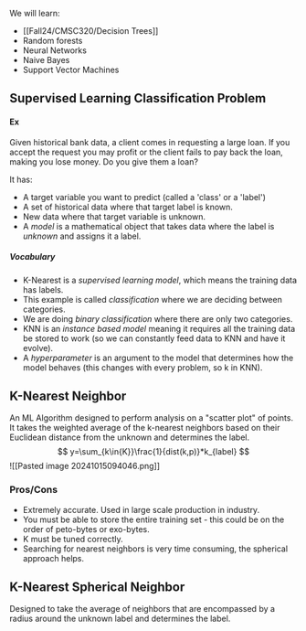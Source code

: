 We will learn: 
- [[Fall24/CMSC320/Decision Trees]] 
- Random forests
- Neural Networks
- Naive Bayes
- Support Vector Machines
## Supervised Learning Classification Problem
#### Ex
Given historical bank data, a client comes in requesting a large loan. If you accept the request you may profit or the client fails to pay back the loan, making you lose money. Do you give them a loan?

It has:
- A target variable you want to predict (called a 'class' or a 'label')
- A set of historical data where that target label is known.
- New data where that target variable is unknown.
- A *model* is a mathematical object that takes data where the label is *unknown* and assigns it a label.
##### Vocabulary
- K-Nearest is a *supervised learning model*, which means the training data has labels.
- This example is called *classification* where we are deciding between categories.
- We are doing *binary classification* where there are only two categories.
- KNN is an *instance based model* meaning it requires all the training data be stored to work (so we can constantly feed data to KNN and have it evolve).
- A *hyperparameter* is an argument to the model that determines how the model behaves (this changes with every problem, so k in KNN).

## K-Nearest Neighbor
An ML Algorithm designed to perform analysis on a "scatter plot" of points. It takes the weighted average of the k-nearest neighbors based on their Euclidean distance from the unknown and determines the label.
$$
y=\sum_{k\in{K}}\frac{1}{dist(k,p)}*k_{label}
$$
![[Pasted image 20241015094046.png]]
### Pros/Cons
- Extremely accurate. Used in large scale production in industry.
- You must be able to store the entire training set - this could be on the order of peto-bytes or exo-bytes.
- K must be tuned correctly.
- Searching for nearest neighbors is very time consuming, the spherical approach helps.
## K-Nearest Spherical Neighbor
Designed to take the average of neighbors that are encompassed by a radius around the unknown label and determines the label.
